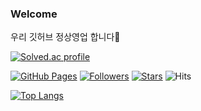 ### Welcome
우리 깃허브 정상영업 합니다🔨

<!-- 
임시로 가려둠

![Anurag's GitHub stats](https://github-readme-stats.vercel.app/api?username=jwpark0625&show_icons=true&theme=tokyonight&layout=compact&locale=kr)
-->

[![Solved.ac profile](http://mazassumnida.wtf/api/generate_badge?boj=jwpark0625)](https://solved.ac/profile/jwpark0625)

[![GitHub Pages](https://img.shields.io/badge/-GitHub%20Pages-6495ED?logo=Github)](https://jwpark0625.github.io/)
[![Followers](https://img.shields.io/github/followers/jwpark0625)](https://github.com/jwpark0625?tab=followers)
[![Stars](https://img.shields.io/github/stars/jwpark0625)](https://github.com/jwpark0625?tab=stars)
![Hits](https://hits.seeyoufarm.com/api/count/incr/badge.svg?url=https%3A%2F%2Fgithub.com%2Fjwpark0625%2Fhit-counter&count_bg=%2379C83D&title_bg=%23555555&icon=&icon_color=%23E7E7E7&title=hits&edge_flat=false)

[![Top Langs](https://github-readme-stats.vercel.app/api/top-langs/?username=jwpark0625&show_icons=true&theme=tokyonight&layout=compact&locale=kr)](https://github.com/anuraghazra/github-readme-stats)
